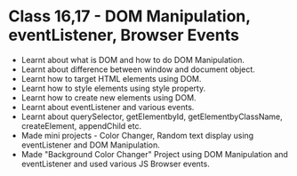 <h1>Class 16,17 - DOM Manipulation, eventListener, Browser Events</h1>

- Learnt about what is DOM and how to do DOM Manipulation.
- Learnt about difference between window and document object.
- Learnt how to target HTML elements using DOM.
- Learnt how to style elements using style property.
- Learnt how to create new elements using DOM.
- Learnt about eventListener and various events.
- Learnt about querySelector, getElementbyId, getElementbyClassName, createElement, appendChild etc.
- Made mini projects - Color Changer, Random text display using eventListener and DOM Manipulation.
- Made "Background Color Changer" Project using DOM Manipulation and eventListener and used various JS Browser events.